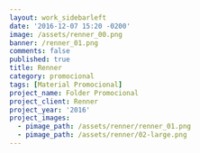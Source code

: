 ```yaml
---
layout: work_sidebarleft
date: '2016-12-07 15:20 -0200'
image: /assets/renner_00.png
banner: /renner_01.png
comments: false
published: true
title: Renner
category: promocional
tags: [Material Promocional]
project_name: Folder Promocional
project_client: Renner
project_year: '2016'
project_images:
  - pimage_path: /assets/renner/renner_01.png
  - pimage_path: /assets/renner/02-large.png
---
```

